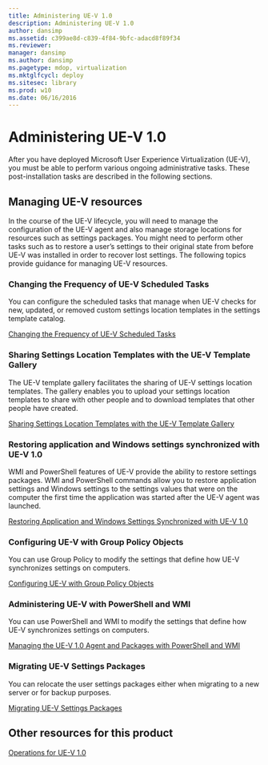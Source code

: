 ```yaml
---
title: Administering UE-V 1.0
description: Administering UE-V 1.0
author: dansimp
ms.assetid: c399ae8d-c839-4f84-9bfc-adacd8f89f34
ms.reviewer: 
manager: dansimp
ms.author: dansimp
ms.pagetype: mdop, virtualization
ms.mktglfcycl: deploy
ms.sitesec: library
ms.prod: w10
ms.date: 06/16/2016
---
```



# Administering UE-V 1.0


After you have deployed Microsoft User Experience Virtualization (UE-V), you must be able to perform various ongoing administrative tasks. These post-installation tasks are described in the following sections.

## Managing UE-V resources


In the course of the UE-V lifecycle, you will need to manage the configuration of the UE-V agent and also manage storage locations for resources such as settings packages. You might need to perform other tasks such as to restore a user’s settings to their original state from before UE-V was installed in order to recover lost settings. The following topics provide guidance for managing UE-V resources.

### Changing the Frequency of UE-V Scheduled Tasks

You can configure the scheduled tasks that manage when UE-V checks for new, updated, or removed custom settings location templates in the settings template catalog.

[Changing the Frequency of UE-V Scheduled Tasks](changing-the-frequency-of-ue-v-scheduled-tasks.md)

### <a href="" id="sharing-settings-location-templates-with-the-ue-v-template-gallery-"></a>Sharing Settings Location Templates with the UE-V Template Gallery

The UE-V template gallery facilitates the sharing of UE-V settings location templates. The gallery enables you to upload your settings location templates to share with other people and to download templates that other people have created.

[Sharing Settings Location Templates with the UE-V Template Gallery](sharing-settings-location-templates-with-the-ue-v-template-gallery.md)

### Restoring application and Windows settings synchronized with UE-V 1.0

WMI and PowerShell features of UE-V provide the ability to restore settings packages. WMI and PowerShell commands allow you to restore application settings and Windows settings to the settings values that were on the computer the first time the application was started after the UE-V agent was launched.

[Restoring Application and Windows Settings Synchronized with UE-V 1.0](restoring-application-and-windows-settings-synchronized-with-ue-v-10.md)

### Configuring UE-V with Group Policy Objects

You can use Group Policy to modify the settings that define how UE-V synchronizes settings on computers.

[Configuring UE-V with Group Policy Objects](configuring-ue-v-with-group-policy-objects.md)

### Administering UE-V with PowerShell and WMI

You can use PowerShell and WMI to modify the settings that define how UE-V synchronizes settings on computers.

[Managing the UE-V 1.0 Agent and Packages with PowerShell and WMI](managing-the-ue-v-10-agent-and-packages-with-powershell-and-wmi.md)

### Migrating UE-V Settings Packages

You can relocate the user settings packages either when migrating to a new server or for backup purposes.

[Migrating UE-V Settings Packages](migrating-ue-v-settings-packages.md)

## Other resources for this product


[Operations for UE-V 1.0](operations-for-ue-v-10.md)

 

 





